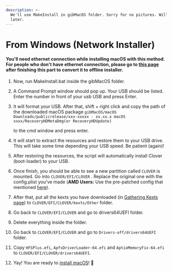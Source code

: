 ```yaml
---
description: >-
  We'll use MakeInstall in gibMacOS folder. Sorry for no pictures. Will add back
  later.
---
```


# From Windows \(Network Installer\)

#### **You'll need ethernet connection while installing macOS with this method. For people who don't have ethernet connection, please go to** [**this page**](from-windows-direct-download/convert-the-installer-to-offline.md) **after finishing this part to convert it to offline installer.**

1. Now, run MakeInstall.bat inside the gibMacOS folder.
2. A Command Prompt window should pop up. Your USB should be listed. Enter the number in front of your usb USB and press Enter.
3. It will format your USB. After that, shift + right click and copy the path of the downloaded macOS package `gibMacOS/macOS Downloads/publicrelease/xxx-xxxxx - xx.xx.x macOS xxxx/RecoveryHDMetaDmg(or RecoveryHDUpdate)`

    to the cmd window and press enter.

4. It will start to extract the resources and restore them to your USB drive. This will take some time depending your USB speed. Be patient \(again\)!
5. After restoring the resources, the script will automatically install Clover \(boot-loader\) to your USB.
6. Once finish, you should be able to see a new partition called `CLOVER` is mounted. Go into `CLOVER/EFI/CLOVER` . Replace the original one with the config.plist you've made \(**AMD Users:** Use the pre-patched config that mentioned [here](../get-started/untitled/amd-clover-config.plist.md)\).
7. After that, put all the kexts you have downloaded \(in [Gathering Kexts page](../get-started/untitled/gathering-kexts.md)\) to `CLOVER/EFI/CLOVER/kexts/Other` folder.
8. Go back to `CLOVER/EFI/CLOVER` and go to drivers64UEFI folder.
9. Delete everything inside the folder.
10. Go back to `CLOVER/EFI/CLOVER` and go to `Drivers-off/drivers64UEFI` folder.
11. Copy `HFSPlus.efi`, `ApfsDriverLoader-64.efi` and `AptioMemoryFix-64.efi` to `CLOVER/EFI/CLOVER/drivers64UEFI`.
12. Yay! You are ready to [install macOS](../actual-installation-part-1.md)! 🥳 


